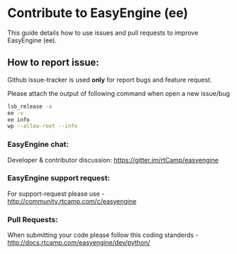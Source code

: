 # Contribute to EasyEngine (ee)

This guide details how to use issues and pull requests to improve EasyEngine (ee).

## How to report issue:

Github issue-tracker is used **only** for report bugs and feature request.

Please attach the output of following command when open a new issue/bug
```bash
lsb_release -a
ee -v
ee info
wp --allow-root --info
```

### EasyEngine chat:
Developer & contributor discussion: https://gitter.im/rtCamp/easyengine


### EasyEngine support request:
For support-request please use - http://community.rtcamp.com/c/easyengine


### Pull Requests:
When submitting your code please follow this coding standerds - http://docs.rtcamp.com/easyengine/dev/python/
